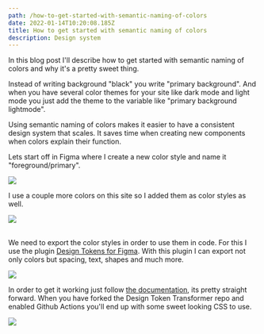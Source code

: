 ```yaml
---
path: /how-to-get-started-with-semantic-naming-of-colors
date: 2022-01-14T10:20:08.185Z
title: How to get started with semantic naming of colors
description: Design system
---
```

In this blog post I'll describe how to get started with semantic naming of colors and why it's a pretty sweet thing.

Instead of writing background "black" you write "primary background". And when you have several color themes for your site like dark mode and light mode you just add the theme to the variable like "primary background lightmode". 

Using semantic naming of colors makes it easier to have a consistent design system that scales. It saves time when creating new components when colors explain their function.

Lets start off in Figma where I create a new color style and name it "foreground/primary".

![](https://jakobmagnusson.se/assets/semantic1a.png)

I use a couple more colors on this site so I added them as color styles as well.

![](https://jakobmagnusson.se/assets/semantic1b.png)

\
We need to export the color styles in order to use them in code. For this I use the plugin [Design Tokens for Figma](https://www.figma.com/community/plugin/888356646278934516/Design-Tokens). With this plugin I can export not only colors but spacing, text, shapes and much more.

![](https://jakobmagnusson.se/assets/semantic1c.png)

In order to get it working just follow [the documentation](https://github.com/lukasoppermann/design-token-transformer#usage), its pretty straight forward. When you have forked the Design Token Transformer repo and enabled Github Actions you'll end up with some sweet looking CSS to use.

![](https://jakobmagnusson.se/assets/semantic1d.png)